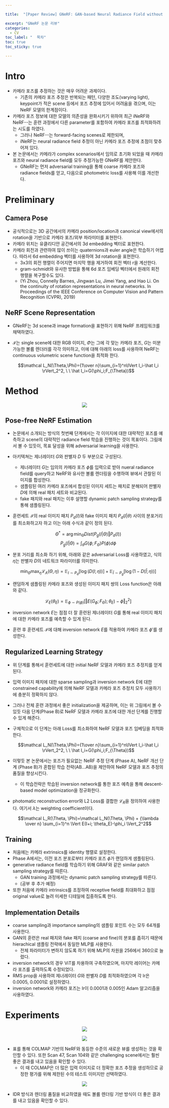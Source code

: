 ```yaml
---

title:  "[Paper Review] GNeRF: GAN-based Neural Radiance Field without Posed Camera"

excerpt: "GNeRF 논문 리뷰"
categories:
  - CV
toc_label: "  목차"
toc: true
toc_sticky: true

---
```

# Intro

- 카메라 포즈를 추정하는 것은 매우 어려운 과제이다.
    - 기존의 카메라 포즈 추정은 반복되는 패턴, 다양한 조도(varying light), keypoint가 적은 scene 등에서 포즈 추정에 있어서 어려움을 겪으며, 이는 NeRF 모델의 한계점이다.
- 카메라 포즈 정보에 대한 모델의 의존성을 완화시키기 위하여 최근 iNeRF와 NeRF--는 훈련 과정에서 다른 parameter를 포함하여 카메라 포즈를 최적화하려는 시도를 하였다.
    - 그러나 NeRF--는 forward-facing scenes로 제한되며,
    - iNeRF는 neural radiance field 추정이 아닌 카메라 포즈 추정에 초점이 맞추어져 있다.
- 본 논문에서는 카메라가 complex scenarios에서 임의로 초기화 되었을 때 카메라 포즈와 neural radiance field를 모두 추정가능한 GNeRF를 제안한다.
    - GNeRF는 먼저 adversarial training을 통해 coarse 카메라 포즈와 radiance fields를 얻고, 다음으로 photometric loss를 사용해 이를 개선한다.

# Preliminary

## Camera Pose

- 공식적으로는 3D 공간에서의 카메라 position/location과 canonical view에서의 rotation을 기반으로 카메라 포즈/외부 파라미터를 표현한다.
- 카메라 위치는 유클리디안 공간에서의 3d embedding 벡터로 표현한다.
- 카메라 회전과 관련하여 많이 쓰이는 quaternions과 euler angle은 학습하기 어렵다. 따라서 6d embedding 벡터를 사용하여 3d rotation을 표현한다.
    - 3x3의 회전 행렬이 주어지면 마지막 행을 제거하여 회전 벡터 r을 계산한다.
    - gram-schmidt와 유사한 방법을 통해 6d 포즈 임베딩 벡터에서 원래의 회전 행렬을 복구할수도 있다.
    - (Yi Zhou, Connelly Barnes, Jingwan Lu, Jimei Yang, and Hao Li. On the continuity of rotation representations in neural networks. In Proceedings of the IEEE Conference on Computer Vision and Pattern Recognition (CVPR), 2019)

## NeRF Scene Representation

- GNeRF는 3d scene과 image formation을 표현하기 위해 NeRF 프레임워크를 채택하였다.
- $\mathcal I$는 single scene에 대한 RGB 이미지, $\Phi$는 그에 각 맞는 카메라 포즈, $G$는 미분가능한 볼륨 렌더러를 각각 의미하고, 이에 대해 아래의 loss를 사용하여 NeRF는 continuous volumetric scene function을 최적화 한다.
    
    $$\mathcal L_N(\Theta,\Phi)={1\over n}\sum_{i=1}^n\lVert I_i-\hat I_i \rVert_2^2, \ \ \hat I_i=G(\phi_i;F_{\Theta})$$
    
    

# Method

<p align="center">
  <img src="/images/gnerf_1.png">
</p>

## Pose-free NeRF Estimation

- 논문에서 소개되는 방식의 첫번째 단계에서는 각 이미지에 대한 대략적인 포즈를 예측하고 scene의 대략적인 radiance field 학습을 진행하는 것이 목표이다. 그림에서 볼 수 있듯이, 목표 달성을 위해 adversarial learning을 사용한다.
- 아키텍쳐는 제너레이터 $G$와 판별자 $D$ 두 부분으로 구성된다.
    - 제너레이터 $G$는 임의의 카메라 포즈 $\phi$를 입력으로 받아 nueral radiance field를 query하고 NeRF와 유사한 볼륨 렌더링을 수행하여 뷰에서 관찰된 이미지를 합성한다.
    - 샘플링된 여러 카메라 포즈에서 합성된 이미지 세트는 패치로 분해되어 판별자 $D$에 의해 real 패치 세트와 비교된다.
    - fake 패치와 real 패치는 이후 설명할 dynamic patch sampling strategy를 통해 샘플링된다.
- 훈련세트 $\mathcal I$의 real 이미지 패치 $P_d(I)$와 fake 이미지 패치 $P_d(I\vert \theta)$ 사이의 분포거리를 최소화하고자 하고 이는 아래 수식과 같이 정의 된다.
    
    $$\Theta^*=\arg \min_\Theta Dist(P_g(I|\Theta) \Vert P_d(I))$$
    $$P_g(I|\Theta)=\int_\theta G(\phi ; F_\Theta)P(\phi) d\phi$$
    
- 분포 거리를 최소화 하기 위해, 아래와 같은 adversarial Loss를 사용하였고, 식의 $\eta$는 판별자 $D$의 네트워크 파라미터를 의미한다.
    
    $$\min_\Theta \max_\eta \mathcal L_A(\Theta, \eta) = \mathbb E_{I\sim P_d}[\log (D(I;\eta))] + \mathbb E_{\hat I \sim P_g}[\log (1-D(\hat I ; \eta))]$$
    
    
- 랜덤하게 샘플링된 카메라 포즈와 생성된 이미지 패치 쌍의 Loss function은 아래와 같다.
    
    $$\mathcal L_E(\theta_E)= \mathbb E_{\phi \sim P(\phi)}[\Vert E(G_\phi;F_\Theta);\theta_E)-\phi\Vert_2^2]$$ 
    
- inversion network $E$는 점점 더 잘 훈련된 제너레이터 $G$를 통해 real 이미지 패치에 대한 카메라 포즈를 예측할 수 있게 된다.
- 훈련 후 훈련세트 $\mathcal I$에 대해 inversion network $E$를 적용하여 카메라 포즈 $\phi'$를 생성한다.

## Regularized Learning Strategy

- 위 단계를 통해서 훈련세트에 대한 initial NeRF 모델과 카메라 포즈 추정치를 얻게 된다.
- 입력 이미지 패치에 대한 sparse sampling과 inversion network E에 대한 constrained capability에 의해 NeRF 모델과 카메라 포즈 추정치 모두 사용하기에 충분히 정확하지 않다.
- 그러나 전체 훈련 과정에서 좋은 initialization을 제공하며, 이는 위 그림에서 볼 수 있듯 다음 단계(Phase B)로 NeRF 모델과 카메라 포즈에 대한 개선 단계를 진행할 수 있게 해준다.
- 구체적으로 이 단계는 아래 Loss를 최소화하여 NeRF 모델과 포즈 임베딩을 최적화한다.
    
    $$\mathcal L_N(\Theta,\Phi)={1\over n}\sum_{i=1}^n\lVert I_i-\hat I_i \rVert_2^2, \ \ \hat I_i=G(\phi_i;F_{\Theta})$$
    
    
- 이렇듯 본 논문에서는 포즈가 필요없는 NeRF 추정 단계 (Phase A), NeRF 개선 단계 (Phase B)가 혼합된 학습 전략(AB...AB)을 제안하여 NeRF 모델과 포즈 추정의 품질을 향상시킨다.
    - 이 학습전략은 학습된 inversion network를 통한 포즈 예측을 통해 descent-based model optimization을 정규화한다.
- photomatic reconstruction error와 L2 Loss를 결합한 $\mathcal L_R$을 정의하여 사용한다. 여기서 $\lambda$는 weighting coefficient이다.
    
    $$\mathcal L_R(\Theta, \Phi)=\mathcal L_N(\Theta, \Phi) + {\lambda \over n} \sum_{i=1}^n \Vert E(I+i; \theta_E)-\phi_i \Vert_2^2$$
        
    

## Training

- 처음에는 카메라 extrinsics를 identity 행렬로 설정한다.
- Phase A에서는, 이전 포즈 분포로부터 카메라 포즈 $\phi$가 랜덤하게 샘플링된다.
- generative radiance field를 학습하기 위해 GRAF와 같은 similar patch sampling strategy를 따른다.
    - GAN training 과정에서는 dynamic patch sampling strategy를 따른다.
    - (공부 후 추가 예정)
- 또한 처음에 카메라 intrinsics를 조정하여 receptive field를 최대화하고 점점 original value로 늘려 미세한 디테일에 집중하도록 한다.

## Implementation Details

- coarse sampling과 importance sampling의 샘플링 포인트 수는 모두 64개를 사용한다.
- GAN의 훈련은 real 패치와 fake 패치 (coarse and fine)의 분포를 좁히기 때문에 hierachical 샘플링 전략에서 동일한 MLP를 사용한다.
    - 전체 파라미터가 변하지 않도록 하기 위해 MLP의 차원을 256에서 360으로 늘렸다.
- inversion network의 경우 ViT를 차용하여 구축하였으며, 마지막 레이어는 카메라 포즈를 출력하도록 수정되었다.
- RMS prop을 사용하여 제너레이터 $G$와 판별자 $D$를 최적화하였으며 각 lr은 0.0005, 0.0001로 설정하였다.
- inversion network와 카메라 포즈는 lr이 0.0001과 0.005인 Adam 알고리즘을 사용하였다.

# Experiments

<p align="center">
  <img src="/images/gnerf_2.png">
</p>

<p align="center">
  <img src="/images/gnerf_3.png">
</p>

- 표를 통해 COLMAP 기반의 NeRF와 동등한 수준의 새로운 뷰를 생성하는 것을 확인할 수 있다. 또한 Scan 47, Scan 104와 같은 challenging scene에서는 훨씬 좋은 결과를 내고 있음을 확인할 수 있다.
    - 이 때 COLMAP은 더 많은 입력 이미지로 더 정확한 포즈 추정을 생성하므로 공정한 평가를 위해 제한된 수의 테스트 이미지만 선택하였다.

<p align="center">
  <img src="/images/gnerf_4.png">
</p>

- IDR 방식과 렌더링 품질을 비교하였을 때도 볼륨 렌더링 기반 방식이 더 좋은 결과를 내고 있음을 확인할 수 있다.
